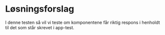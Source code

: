 # Løsningsforslag

I denne testen så vil vi teste om komponentene får riktig respons i henholdt til det som står skrevet i app-test.
